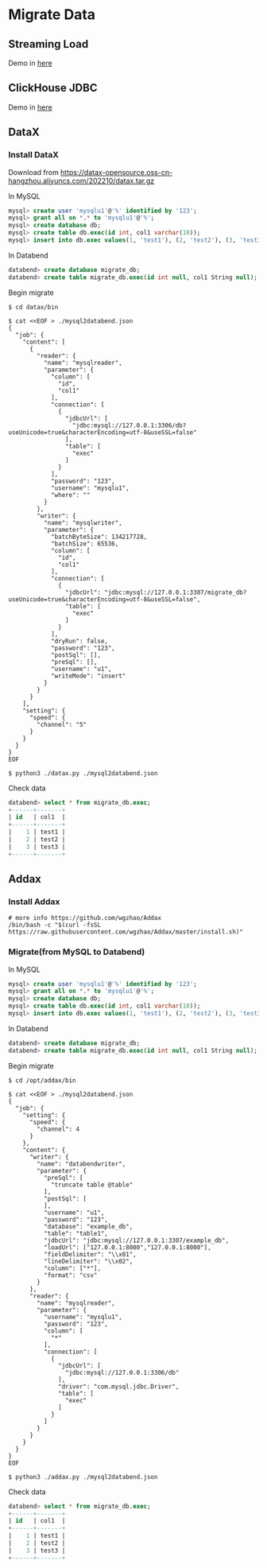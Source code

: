 # Migrate Data

## Streaming Load

Demo in [here](https://github.com/datafuse-extras/examples/blob/8a3c059233210dc2fc671a1d7027228fc00d964b/src/main/java/StreamingLoad.java)

## ClickHouse JDBC

Demo in [here](https://github.com/datafuse-extras/examples/blob/8a3c059233210dc2fc671a1d7027228fc00d964b/src/main/java/CkHttpLoad.java)

## DataX

### Install DataX

Download from https://datax-opensource.oss-cn-hangzhou.aliyuncs.com/202210/datax.tar.gz

In MySQL

```sql
mysql> create user 'mysqlu1'@'%' identified by '123';
mysql> grant all on *.* to 'mysqlu1'@'%';
mysql> create database db;
mysql> create table db.exec(id int, col1 varchar(10));
mysql> insert into db.exec values(1, 'test1'), (2, 'test2'), (3, 'test3');
```

In Databend

```sql
databend> create database migrate_db;
databend> create table migrate_db.exec(id int null, col1 String null);

```

Begin migrate

```shell
$ cd datax/bin

$ cat <<EOF > ./mysql2databend.json
{
  "job": {
    "content": [
      {
        "reader": {
          "name": "mysqlreader",
          "parameter": {
            "column": [
              "id",
              "col1"
            ],
            "connection": [
              {
                "jdbcUrl": [
                  "jdbc:mysql://127.0.0.1:3306/db?useUnicode=true&characterEncoding=utf-8&useSSL=false"
                ],
                "table": [
                  "exec"
                ]
              }
            ],
            "password": "123",
            "username": "mysqlu1",
            "where": ""
          }
        },
        "writer": {
          "name": "mysqlwriter",
          "parameter": {
            "batchByteSize": 134217728,
            "batchSize": 65536,
            "column": [
              "id",
              "col1"
            ],
            "connection": [
              {
                "jdbcUrl": "jdbc:mysql://127.0.0.1:3307/migrate_db?useUnicode=true&characterEncoding=utf-8&useSSL=false",
                "table": [
                  "exec"
                ]
              }
            ],
            "dryRun": false,
            "password": "123",
            "postSql": [],
            "preSql": [],
            "username": "u1",
            "writeMode": "insert"
          }
        }
      }
    ],
    "setting": {
      "speed": {
        "channel": "5"
      }
    }
  }
}
EOF

$ python3 ./datax.py ./mysql2databend.json

```

Check data

```sql
databend> select * from migrate_db.exec;
+------+-------+
| id   | col1  |
+------+-------+
|    1 | test1 |
|    2 | test2 |
|    3 | test3 |
+------+-------+

```

## Addax

### Install Addax

```shell
# more info https://github.com/wgzhao/Addax
/bin/bash -c "$(curl -fsSL https://raw.githubusercontent.com/wgzhao/Addax/master/install.sh)"

```

### Migrate(from MySQL to Databend)

In MySQL

```sql
mysql> create user 'mysqlu1'@'%' identified by '123';
mysql> grant all on *.* to 'mysqlu1'@'%';
mysql> create database db;
mysql> create table db.exec(id int, col1 varchar(10));
mysql> insert into db.exec values(1, 'test1'), (2, 'test2'), (3, 'test3');
```

In Databend

```sql
databend> create database migrate_db;
databend> create table migrate_db.exec(id int null, col1 String null);

```

Begin migrate

```shell
$ cd /opt/addax/bin

$ cat <<EOF > ./mysql2databend.json
{
  "job": {
    "setting": {
      "speed": {
        "channel": 4
      }
    },
    "content": {
      "writer": {
        "name": "databendwriter",
        "parameter": {
          "preSql": [
            "truncate table @table"
          ],
          "postSql": [
          ],
          "username": "u1",
          "password": "123",
          "database": "example_db",
          "table": "table1",
          "jdbcUrl": "jdbc:mysql://127.0.0.1:3307/example_db",
          "loadUrl": ["127.0.0.1:8000","127.0.0.1:8000"],
          "fieldDelimiter": "\\x01",
          "lineDelimiter": "\\x02",
          "column": ["*"],
          "format": "csv"
        }
      },
      "reader": {
        "name": "mysqlreader",
        "parameter": {
          "username": "mysqlu1",
          "password": "123",
          "column": [
            "*"
          ],
          "connection": [
            {
              "jdbcUrl": [
                "jdbc:mysql://127.0.0.1:3306/db"
              ],
              "driver": "com.mysql.jdbc.Driver",
              "table": [
                "exec"
              ]
            }
          ]
        }
      }
    }
  }
}
EOF

$ python3 ./addax.py ./mysql2databend.json

```

Check data

```sql
databend> select * from migrate_db.exec;
+------+-------+
| id   | col1  |
+------+-------+
|    1 | test1 |
|    2 | test2 |
|    3 | test3 |
+------+-------+

```
